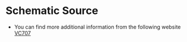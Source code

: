 # Schematic Source
+ You can find more additional information from the following website
[ VC707 ](https://www.xilinx.com/products/boards-and-kits/ek-v7-vc707-g.html)


